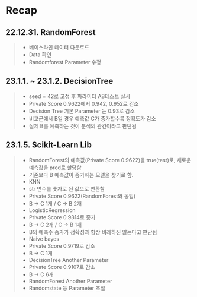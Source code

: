 # Recap

## 22.12.31. RandomForest
>
> - 베이스라인 데이터 다운로드
>- Data 확인
>- Randomforest Parameter 수정 

## 23.1.1. ~ 23.1.2. DecisionTree
>- seed = 42로 고정 후 파라미터 AB테스트 실시
>- Private Score 0.9622에서 0.942, 0.952로 감소
>- Decision Tree 기본 Parameter 는 0.93로 감소
>  - 비교군에서 B일 경우 예측값 C가 증가할수록 정확도가 감소
>  - 실제 B를 예측하는 것이 분석의 관건이라고 판단됨

## 23.1.5. Scikit-Learn Lib
>- RandomForest의 예측값(Private Score 0.9622)을 true(test)로, 새로운 예측값을 pred로 할당함
>  - 기존보다 B 예측값이 증가하는 모델을 찾기로 함.
>- KNN
>  - str 변수를 숫자로 된 값으로 변환함
>  - Private Score 0.9622(RandomForest와 동일)
>  - B -> C 1개 / C -> B 2개
>- LogisticRegression
>  - Private Score 0.9814로 증가
>  - B -> C 2개 / C -> B 1개
>  - B의 예측수 증가가 정확성과 항상 비례하진 않는다고 판단됨
>- Naive bayes
>  - Private Score 0.9719로 감소
>  - B -> C 1개
>- DecisionTree Another Parameter
>  - Private Score 0.9107로 감소
>  - B -> C 6개
>- RandomForest Another Parameter
>  - Randomstate 등 Parameter 조절
